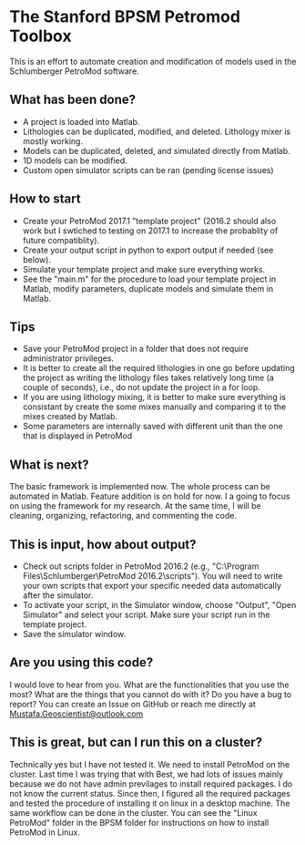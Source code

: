 # The Stanford BPSM Petromod Toolbox

This is an effort to automate creation and modification of models used in the Schlumberger PetroMod software.

## What has been done?
- A project is loaded into Matlab. 
- Lithologies can be duplicated, modified, and deleted. Lithology mixer is mostly working. 
- Models can be duplicated, deleted, and simulated directly from Matlab. 
- 1D models can be modified.
- Custom open simulator scripts can be ran (pending license issues)

## How to start
- Create your PetroMod 2017.1 "template project" (2016.2 should also work but I swtiched to testing on 2017.1 to increase the probablity of future compatiblity).
- Create your output script in python to export output if needed (see below).
- Simulate your template project and make sure everything works.
- See the "main.m" for the procedure to load your template project in Matlab, modify parameters, duplicate models and simulate them in Matlab.

## Tips
- Save your PetroMod project in a folder that does not require administrator privileges.
- It is better to create all the required lithologies in one go before updating the project as writing the lithology files takes relatively long time (a couple of seconds), i.e., do not update the project in a for loop.
- If you are using lithology mixing, it is better to make sure everything is consistant by create the some mixes manually and comparing it to the mixes created by Matlab.
- Some parameters are internally saved with different unit than the one that is displayed in PetroMod

## What is next?
The basic framework is implemented now. The whole process can be automated in Matlab. Feature addition is on hold for now. I a going to focus on using the framework for my research. At the same time, I will be cleaning, organizing, refactoring, and commenting the code. 

## This is input, how about output?
- Check out scripts folder in PetroMod 2016.2 (e.g., "C:\Program Files\Schlumberger\PetroMod 2016.2\scripts"). You will need to write your own scripts that export your specific needed data automatically after the simulator.
- To activate your script, in the Simulator window, choose "Output", "Open Simulator" and select your script. Make sure your script run in the template project.
- Save the simulator window.

## Are you using this code?
I would love to hear from you. What are the functionalities that you use the most? What are the things that you cannot do with it? Do you have a bug to report? You can create an Issue on GitHub or reach me directly at Mustafa.Geoscientist@outlook.com

## This is great, but can I run this on a cluster?
Technically yes but I have not tested it. We need to install PetroMod on the cluster. Last time I was trying that with Best, we had lots of issues mainly because we do not have admin previlages to install required packages. I do not know the current status. Since then, I figured all the required packages and tested the procedure of installing it on linux in a desktop machine. The same workflow can be done in the cluster. You can see the "Linux PetroMod" folder in the BPSM folder for instructions on how to install PetroMod in Linux.
